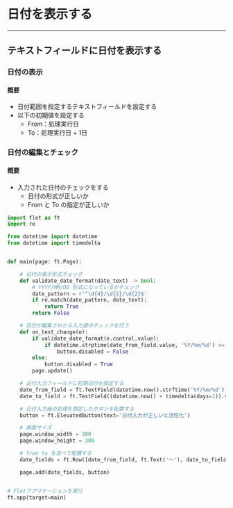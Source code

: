 # 日付を表示する

---

## テキストフィールドに日付を表示する

### 日付の表示

#### 概要

* 日付範囲を指定するテキストフィールドを設定する
* 以下の初期値を設定する
  * From：処理実行日
  * To：処理実行日 + 1日

### 日付の編集とチェック

#### 概要

* 入力された日付のチェックをする
  * 日付の形式が正しいか
  * From と To の指定が正しいか

```python
import flet as ft
import re

from datetime import datetime
from datetime import timedelta


def main(page: ft.Page):

    # 日付の表示形式チェック
    def validate_date_format(date_text) -> bool:
        # YYYY/MM/DD 形式になっているかチェック
        date_pattern = r'^\d{4}/\d{2}/\d{2}$'
        if re.match(date_pattern, date_text):
            return True
        return False

    # 日付が編集されたら入力値のチェックを行う
    def on_text_change(e):
        if validate_date_format(e.control.value):
            if datetime.strptime(date_from_field.value, '%Y/%m/%d') <= datetime.strptime(date_to_field.value, '%Y/%m/%d'):
                button.disabled = False
        else:
            button.disabled = True
        page.update()

    # 日付入力フィールドに初期日付を設定する
    date_from_field = ft.TextField(datetime.now().strftime('%Y/%m/%d'), width=120, on_change=on_text_change)
    date_to_field = ft.TextField((datetime.now() + timedelta(days=1)).strftime('%Y/%m/%d'), width=120, on_change=on_text_change)

    # 日付入力後の処理を想定したボタンを配置する
    button = ft.ElevatedButton(text='日付入力が正しいと活性化')

    # 画面サイズ
    page.window_width = 300
    page.window_height = 300

    # from to を並べて配置する
    date_fields = ft.Row([date_from_field, ft.Text('～'), date_to_field])

    page.add(date_fields, button)


# Fletアプリケーションを実行
ft.app(target=main)
```

